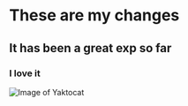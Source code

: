 <h1>These are my changes</h1>
<h2>It has been a great exp so far</h2>
<h3>I love it</h3>

![Image of Yaktocat](https://octodex.github.com/images/yaktocat.png)
